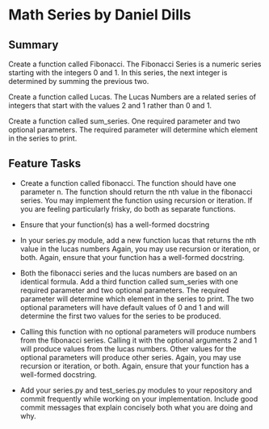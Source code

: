 # Math Series by Daniel Dills

## Summary

Create a function called Fibonacci. The Fibonacci Series is a numeric series starting with the integers 0 and 1. In this series, the next integer is determined by summing the previous two.

Create a function called Lucas. The Lucas Numbers are a related series of integers that start with the values 2 and 1 rather than 0 and 1.

Create a function called sum_series. One required parameter and two optional parameters. The required parameter will determine which element in the series to print.

## Feature Tasks

- Create a function called fibonacci. The function should have one parameter n. The function should return the nth value in the fibonacci series. You may implement the function using recursion or iteration. If you are feeling particularly frisky, do both as separate functions.

- Ensure that your function(s) has a well-formed docstring

- In your series.py module, add a new function lucas that returns the nth value in the lucas numbers Again, you may use recursion or iteration, or both. Again, ensure that your function has a well-formed docstring.

- Both the fibonacci series and the lucas numbers are based on an identical formula. Add a third function called sum_series with one required parameter and two optional parameters. The required parameter will determine which element in the series to print. The two optional parameters will have default values of 0 and 1 and will determine the first two values for the series to be produced.

- Calling this function with no optional parameters will produce numbers from the fibonacci series. Calling it with the optional arguments 2 and 1 will produce values from the lucas numbers. Other values for the optional parameters will produce other series. Again, you may use recursion or iteration, or both. Again, ensure that your function has a well-formed docstring.

- Add your series.py and test_series.py modules to your repository and commit frequently while working on your implementation. Include good commit messages that explain concisely both what you are doing and why.
